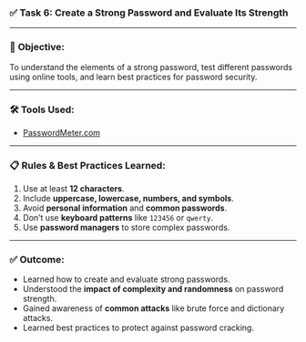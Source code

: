 ### ✅ **Task 6: Create a Strong Password and Evaluate Its Strength**

---

### 🎯 **Objective**:

To understand the elements of a strong password, test different passwords using online tools, and learn best practices for password security.

---

### 🛠 **Tools Used**:

* [PasswordMeter.com](https://www.passwordmeter.com)

---

### 📋 **Rules & Best Practices Learned**:

1. Use at least **12 characters**.
2. Include **uppercase, lowercase, numbers, and symbols**.
3. Avoid **personal information** and **common passwords**.
4. Don’t use **keyboard patterns** like `123456` or `qwerty`.
5. Use **password managers** to store complex passwords.

---

### ✅ **Outcome**:

* Learned how to create and evaluate strong passwords.
* Understood the **impact of complexity and randomness** on password strength.
* Gained awareness of **common attacks** like brute force and dictionary attacks.
* Learned best practices to protect against password cracking.
